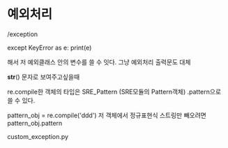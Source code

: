 # 예외처리

/exception

except KeyError as e:
print(e)

해서  저 예외클래스 안의 변수를 쓸 수 잇다. 그냥 예외처리 출력문도 대체


__str__() 문자로 보여주고싶을때


re.compile한 객체의 타입은 SRE_Pattern (SRE모듈의 Pattern객체)
.pattern으로 쓸 수 있다.

pattern_obj = re.compile('ddd')
저 객체에서 정규표현식 스트링만 빼오려면 
pattern_obj.pattern



custom_exception.py


